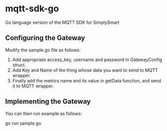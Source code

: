# mqtt-sdk-go
Go language version of the MQTT SDK for SimplySmart

Configuring the Gateway
---------------------

Modify the sample.go file as follows:

1. Add appropriate access_key, username and password in GatewayConfig struct.
2. Add Key and Name of the thing whose data you want to send to MQTT wrapper.
3. Finally add the metrics name and its value in getData function, and send it to MQTT wrapper.

Implementing the Gateway
------------------------

You can then run example as follows:

go run sample.go

